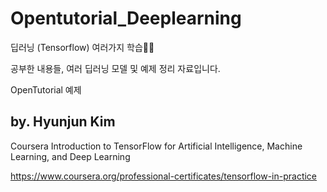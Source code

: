 # Opentutorial_Deeplearning
딥러닝 (Tensorflow) 여러가지 학습👍🏼

공부한 내용들, 여러 딥러닝 모델 및 예제 정리 자료입니다.

OpenTutorial 예제

by. Hyunjun Kim
---------------------------------------------------

Coursera 
Introduction to TensorFlow for Artificial Intelligence, Machine Learning, and Deep Learning

https://www.coursera.org/professional-certificates/tensorflow-in-practice

